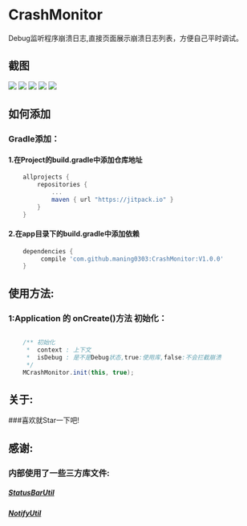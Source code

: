 # CrashMonitor
Debug监听程序崩溃日志,直接页面展示崩溃日志列表，方便自己平时调试。

## 截图

![](https://github.com/maning0303/CrashMonitor/raw/master/screenshots/crash_001.png)
![](https://github.com/maning0303/CrashMonitor/raw/master/screenshots/crash_002.png)
![](https://github.com/maning0303/CrashMonitor/raw/master/screenshots/crash_003.png)
![](https://github.com/maning0303/CrashMonitor/raw/master/screenshots/crash_004.png)
![](https://github.com/maning0303/CrashMonitor/raw/master/screenshots/crash_005.png)


## 如何添加
### Gradle添加：
#### 1.在Project的build.gradle中添加仓库地址

``` gradle
	allprojects {
		repositories {
			...
			maven { url "https://jitpack.io" }
		}
	}
```

#### 2.在app目录下的build.gradle中添加依赖
``` gradle
	dependencies {
	     compile 'com.github.maning0303:CrashMonitor:V1.0.0'
	}
```

## 使用方法:
### 1:Application 的 onCreate()方法 初始化：

``` java

    /** 初始化
     *  context : 上下文
     *  isDebug : 是不是Debug状态,true:使用库,false:不会拦截崩溃
     */
    MCrashMonitor.init(this, true);

```

## 关于:
###喜欢就Star一下吧!


## 感谢:
### 内部使用了一些三方库文件:
##### [StatusBarUtil](https://github.com/laobie/StatusBarUtil)
##### [NotifyUtil](https://github.com/wenmingvs/NotifyUtil)

